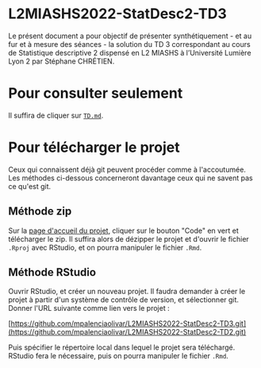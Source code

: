 # L2MIASHS2022-StatDesc2-TD3
Le présent document a pour objectif de présenter synthétiquement - et au fur et à mesure des séances - la solution du TD 3 correspondant au cours de Statistique descriptive 2 dispensé en L2 MIASHS à l’Université Lumière Lyon 2 par Stéphane CHRÉTIEN.

# Pour consulter seulement
Il suffira de cliquer sur [`TD.md`](https://github.com/mpalenciaolivar/L2MIASHS2022-StatDesc2-TD3/blob/main/TD.md).

# Pour télécharger le projet
Ceux qui connaissent déjà git peuvent procéder comme à l'accoutumée. Les méthodes ci-dessous concerneront davantage ceux qui ne savent pas ce qu'est git.

## Méthode zip
Sur la [page d'accueil du projet](https://github.com/mpalenciaolivar/L2MIASHS2022-StatDesc2-TD3), cliquer sur le bouton "Code" en vert et télécharger le zip. Il suffira alors de dézipper le projet et d'ouvrir le fichier `.Rproj` avec RStudio, et on pourra manipuler le fichier `.Rmd`.

## Méthode RStudio
Ouvrir RStudio, et créer un nouveau projet. Il faudra demander à créer le projet à partir d'un système de contrôle de version, et sélectionner git. Donner l'URL suivante comme lien vers le projet :

[https://github.com/mpalenciaolivar/L2MIASHS2022-StatDesc2-TD3.git](https://github.com/mpalenciaolivar/L2MIASHS2022-StatDesc2-TD2.git)

Puis spécifier le répertoire local dans lequel le projet sera téléchargé. RStudio fera le nécessaire, puis on pourra manipuler le fichier `.Rmd`.
